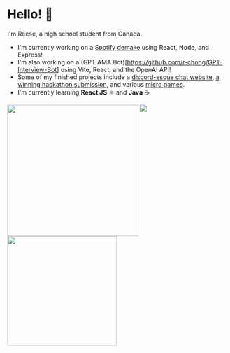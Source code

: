 # Hello! 👋
I'm Reese, a high school student from Canada.

- I'm currently working on a [Spotify demake](https://github.com/r-chong/spotty) using React, Node, and Express!
- I'm also working on a (GPT AMA Bot)[https://github.com/r-chong/GPT-Interview-Bot] using Vite, React, and the OpenAI API!
- Some of my finished projects include a [discord-esque chat website](https://github.com/r-chong/chat), [a winning hackathon submission](https://devpost.com/software/quibble-g4tmov), and various [micro games](https://github.com/r-chong/TGJ3M1_ISU).
- I'm currently learning **React JS** ⚛️ and **Java** ☕

 [<img align="left" src="https://github-readme-stats.vercel.app/api?username=r-chong&show_icons=true&count_private=true&hide_border=true&theme=github_dark" width="300" />](#)
 [<img align="left" src="https://github-readme-stats.vercel.app/api/top-langs/?username=r-chong&hide_border=true&layout=compact&theme=github_dark" width="250"/>](#)

<img src="https://komarev.com/ghpvc/?username=r-chong"/>
